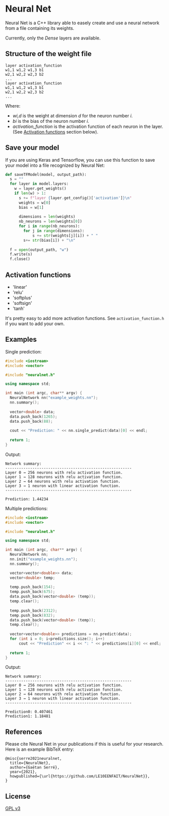 # Neural Net

Neural Net is a C++ library able to easely create and use a neural network from a file containing its weights.

Currently, only the *Dense* layers are available.

## Structure of the weight file

```
layer activation_function
w1,1 w1,2 w1,3 b1
w2,1 w2,2 w2,3 b2
...
layer activation_function
w1,1 w1,2 w1,3 b1
w2,1 w2,2 w2,3 b2
...
```
Where:
+ *wi,d* is the weight at dimension *d* for the neuron number *i*.
+ *bi* is the bias of the neuron number *i*.
+ *activation_function* is the activation function of each neuron in the layer. (See [Activation functions](#activation-functions) section below).

## Save your model
If you are using Keras and Tensorflow, you can use this function to save your model into a file recognized by Neural Net:
```python
def saveTFModel(model, output_path):
  s = ""
  for layer in model.layers:
    w = layer.get_weights()
    if len(w) > 1:
      s += f"layer {layer.get_config()['activation']}\n"
      weights = w[0]
      bias = w[1]
      
      dimensions = len(weights)
      nb_neurons = len(weights[0])
      for i in range(nb_neurons):
        for j in range(dimensions):
        	s += str(weights[j][i]) + " "
      	s+= str(bias[i]) + "\n"
        
  f = open(output_path, "w")
  f.write(s)
  f.close()
```

## Activation functions
+ 'linear'
+ 'relu'
+ 'softplus'
+ 'softsign'
+ 'tanh'

It's pretty easy to add more activation functions. See `activation_function.h` if you want to add your own.


## Examples
Single prediction:
```c++
#include <iostream>
#include <vector>

#include "neuralnet.h"

using namespace std;

int main (int argc, char** argv) {
  NeuralNetwork nn("example_weights.nn");
  nn.summary();
  
  vector<double> data;
  data.push_back(1265);
  data.push_back(88);
	
  cout << "Prediction: " << nn.single_predict(data)[0] << endl;
	
  return 1;
}
```

Output:
```
Network summary:
--------------------------------------------------------
Layer 0 → 256 neurons with relu activation function.
Layer 1 → 128 neurons with relu activation function.
Layer 2 → 64 neurons with relu activation function.
Layer 3 → 1 neuron with linear activation function.
--------------------------------------------------------

Prediction: 1.44234
```

Multiple predictions:
```c++
#include <iostream>
#include <vector>

#include "neuralnet.h"

using namespace std;

int main (int argc, char** argv) {
  NeuralNetwork nn;
  nn.init("example_weights.nn");
  nn.summary();

  vector<vector<double>> data;
  vector<double> temp;
	
  temp.push_back(154);
  temp.push_back(675);
  data.push_back(vector<double> (temp));
  temp.clear();
	
  temp.push_back(2312);
  temp.push_back(832);
  data.push_back(vector<double> (temp));
  temp.clear();
	
  vector<vector<double>> predictions = nn.predict(data);
  for (int i = 0; i<predictions.size(); i++)
	  cout << "Prediction" << i << ": " << predictions[i][0] << endl;
	
  return 1;
}
```

Output:
```
Network summary:
--------------------------------------------------------
Layer 0 → 256 neurons with relu activation function.
Layer 1 → 128 neurons with relu activation function.
Layer 2 → 64 neurons with relu activation function.
Layer 3 → 1 neuron with linear activation function.
--------------------------------------------------------

Prediction0: 0.407461
Prediction1: 1.18481
```

## References
Please cite Neural Net in your publications if this is useful for your research. Here is an example BibTeX entry:
```
@misc{serre2021neuralnet,
  title={NeuralNet},
  author={Gaëtan Serré},
  year={2021},
  howpublished={\url{https://github.com/LE10EENFAIT/NeuralNet}},
}
```


## License
[GPL v3](https://choosealicense.com/licenses/gpl-3.0/)